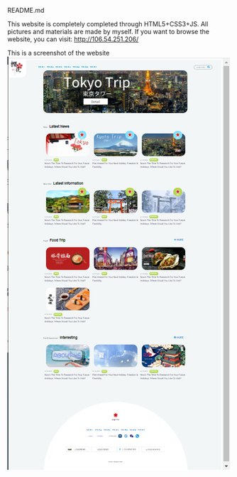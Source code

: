 README.md

This website is completely completed through HTML5+CSS3+JS. All pictures and materials are made by myself.
If you want to browse the website, you can visit: http://106.54.251.206/

This is a screenshot of the website
![image](https://github.com/DreamingLi/TRIP-website/blob/main/TripWeb.PNG)
